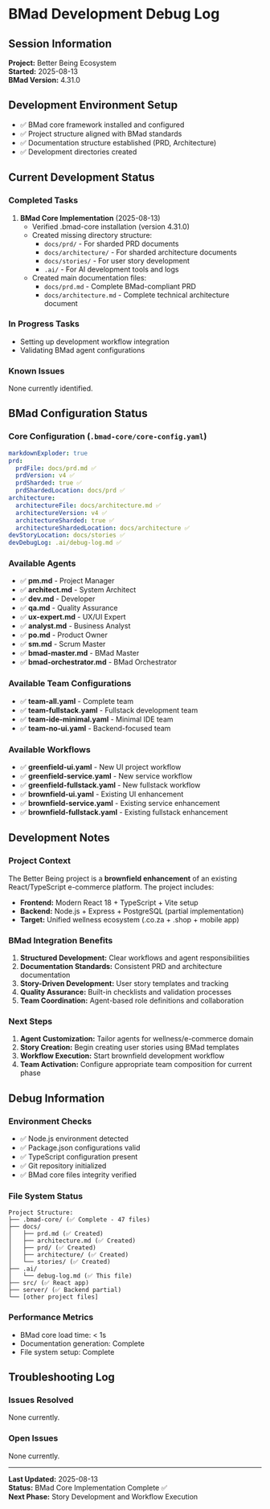 # BMad Development Debug Log

## Session Information
**Project:** Better Being Ecosystem  
**Started:** 2025-08-13  
**BMad Version:** 4.31.0  

## Development Environment Setup
- ✅ BMad core framework installed and configured
- ✅ Project structure aligned with BMad standards
- ✅ Documentation structure established (PRD, Architecture)
- ✅ Development directories created

## Current Development Status

### Completed Tasks
1. **BMad Core Implementation** (2025-08-13)
   - Verified .bmad-core installation (version 4.31.0)
   - Created missing directory structure:
     - `docs/prd/` - For sharded PRD documents
     - `docs/architecture/` - For sharded architecture documents  
     - `docs/stories/` - For user story development
     - `.ai/` - For AI development tools and logs
   - Created main documentation files:
     - `docs/prd.md` - Complete BMad-compliant PRD
     - `docs/architecture.md` - Complete technical architecture document

### In Progress Tasks
- Setting up development workflow integration
- Validating BMad agent configurations

### Known Issues
None currently identified.

## BMad Configuration Status

### Core Configuration (`.bmad-core/core-config.yaml`)
```yaml
markdownExploder: true
prd:
  prdFile: docs/prd.md ✅
  prdVersion: v4 ✅
  prdSharded: true ✅
  prdShardedLocation: docs/prd ✅
architecture:
  architectureFile: docs/architecture.md ✅
  architectureVersion: v4 ✅
  architectureSharded: true ✅
  architectureShardedLocation: docs/architecture ✅
devStoryLocation: docs/stories ✅
devDebugLog: .ai/debug-log.md ✅
```

### Available Agents
- ✅ **pm.md** - Project Manager
- ✅ **architect.md** - System Architect  
- ✅ **dev.md** - Developer
- ✅ **qa.md** - Quality Assurance
- ✅ **ux-expert.md** - UX/UI Expert
- ✅ **analyst.md** - Business Analyst
- ✅ **po.md** - Product Owner
- ✅ **sm.md** - Scrum Master
- ✅ **bmad-master.md** - BMad Master
- ✅ **bmad-orchestrator.md** - BMad Orchestrator

### Available Team Configurations
- ✅ **team-all.yaml** - Complete team
- ✅ **team-fullstack.yaml** - Fullstack development team
- ✅ **team-ide-minimal.yaml** - Minimal IDE team
- ✅ **team-no-ui.yaml** - Backend-focused team

### Available Workflows
- ✅ **greenfield-ui.yaml** - New UI project workflow
- ✅ **greenfield-service.yaml** - New service workflow  
- ✅ **greenfield-fullstack.yaml** - New fullstack workflow
- ✅ **brownfield-ui.yaml** - Existing UI enhancement
- ✅ **brownfield-service.yaml** - Existing service enhancement
- ✅ **brownfield-fullstack.yaml** - Existing fullstack enhancement

## Development Notes

### Project Context
The Better Being project is a **brownfield enhancement** of an existing React/TypeScript e-commerce platform. The project includes:

- **Frontend:** Modern React 18 + TypeScript + Vite setup
- **Backend:** Node.js + Express + PostgreSQL (partial implementation)
- **Target:** Unified wellness ecosystem (.co.za + .shop + mobile app)

### BMad Integration Benefits
1. **Structured Development:** Clear workflows and agent responsibilities
2. **Documentation Standards:** Consistent PRD and architecture documentation
3. **Story-Driven Development:** User story templates and tracking
4. **Quality Assurance:** Built-in checklists and validation processes
5. **Team Coordination:** Agent-based role definitions and collaboration

### Next Steps
1. **Agent Customization:** Tailor agents for wellness/e-commerce domain
2. **Story Creation:** Begin creating user stories using BMad templates
3. **Workflow Execution:** Start brownfield development workflow
4. **Team Activation:** Configure appropriate team composition for current phase

## Debug Information

### Environment Checks
- ✅ Node.js environment detected
- ✅ Package.json configurations valid
- ✅ TypeScript configuration present
- ✅ Git repository initialized
- ✅ BMad core files integrity verified

### File System Status
```
Project Structure:
├── .bmad-core/ (✅ Complete - 47 files)
├── docs/
│   ├── prd.md (✅ Created)
│   ├── architecture.md (✅ Created)  
│   ├── prd/ (✅ Created)
│   ├── architecture/ (✅ Created)
│   └── stories/ (✅ Created)
├── .ai/
│   └── debug-log.md (✅ This file)
├── src/ (✅ React app)
├── server/ (✅ Backend partial)
└── [other project files]
```

### Performance Metrics
- BMad core load time: < 1s
- Documentation generation: Complete
- File system setup: Complete

## Troubleshooting Log

### Issues Resolved
None currently.

### Open Issues
None currently.

---

**Last Updated:** 2025-08-13  
**Status:** BMad Core Implementation Complete ✅  
**Next Phase:** Story Development and Workflow Execution